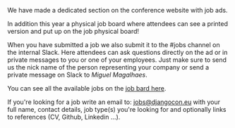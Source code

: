 We have made a dedicated section on the conference website with job ads.

In addition this year a physical job board where attendees can see a printed version and put up on the job physical board!

When you have submitted a job we also submit it to the #jobs channel on the internal Slack. Here attendees can ask questions directly on the ad or in private messages to you or one of your employees. Just make sure to send us the nick name of the person representing your company or send a private message on Slack to *Miguel Magalhaes*.

You can see all the available jobs on the [job bard here](#).

If you're looking for a job write an email to: <a href="mailto:jobs@djangocon.eu">jobs@djangocon.eu</a> with your full name, contact details, job type(s) you're looking for and optionally links to references (CV, Github, Linkedin ...).
